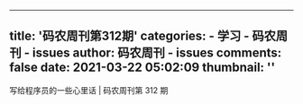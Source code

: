 
---
title: '码农周刊第312期'
categories: 
    - 学习
    - 码农周刊 - issues
author: 码农周刊 - issues
comments: false
date: 2021-03-22 05:02:09
thumbnail: ''
---

<div>   
写给程序员的一些心里话 | 码农周刊第 312 期  
</div>
            